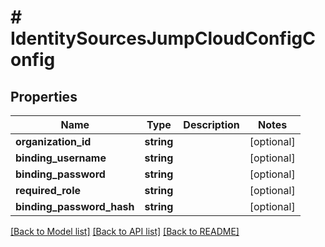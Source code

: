 # # IdentitySourcesJumpCloudConfigConfig

## Properties

Name | Type | Description | Notes
------------ | ------------- | ------------- | -------------
**organization_id** | **string** |  | [optional]
**binding_username** | **string** |  | [optional]
**binding_password** | **string** |  | [optional]
**required_role** | **string** |  | [optional]
**binding_password_hash** | **string** |  | [optional]

[[Back to Model list]](../../README.md#models) [[Back to API list]](../../README.md#endpoints) [[Back to README]](../../README.md)

